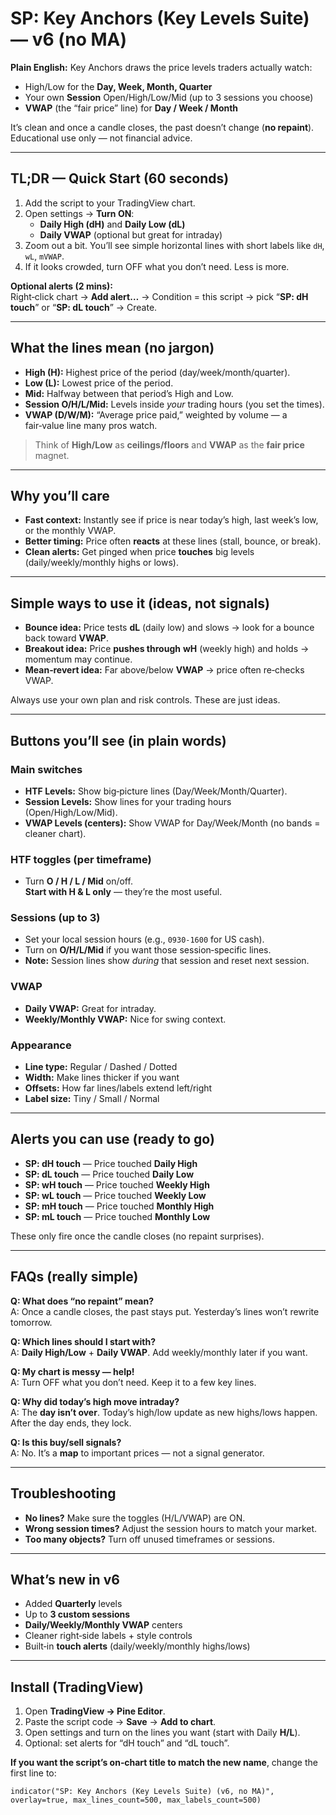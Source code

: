 # SP: Key Anchors (Key Levels Suite) — v6 (no MA)

**Plain English:** Key Anchors draws the price levels traders actually watch:
- High/Low for the **Day, Week, Month, Quarter**
- Your own **Session** Open/High/Low/Mid (up to 3 sessions you choose)
- **VWAP** (the “fair price” line) for **Day / Week / Month**

It’s clean and once a candle closes, the past doesn’t change (**no repaint**).
Educational use only — not financial advice.

---

## TL;DR — Quick Start (60 seconds)

1. Add the script to your TradingView chart.  
2. Open settings → **Turn ON**:  
   - **Daily High (dH)** and **Daily Low (dL)**  
   - **Daily VWAP** (optional but great for intraday)  
3. Zoom out a bit. You’ll see simple horizontal lines with short labels like `dH`, `wL`, `mVWAP`.
4. If it looks crowded, turn OFF what you don’t need. Less is more.

**Optional alerts (2 mins):**  
Right‑click chart → **Add alert…** → Condition = this script → pick
“**SP: dH touch**” or “**SP: dL touch**” → Create.

---

## What the lines mean (no jargon)

- **High (H):** Highest price of the period (day/week/month/quarter).  
- **Low (L):** Lowest price of the period.  
- **Mid:** Halfway between that period’s High and Low.  
- **Session O/H/L/Mid:** Levels inside *your* trading hours (you set the times).  
- **VWAP (D/W/M):** “Average price paid,” weighted by volume — a fair‑value line many pros watch.

> Think of **High/Low** as **ceilings/floors** and **VWAP** as the **fair price** magnet.

---

## Why you’ll care

- **Fast context:** Instantly see if price is near today’s high, last week’s low, or the monthly VWAP.  
- **Better timing:** Price often **reacts** at these lines (stall, bounce, or break).  
- **Clean alerts:** Get pinged when price **touches** big levels (daily/weekly/monthly highs or lows).

---

## Simple ways to use it (ideas, not signals)

- **Bounce idea:** Price tests **dL** (daily low) and slows → look for a bounce back toward **VWAP**.  
- **Breakout idea:** Price **pushes through** **wH** (weekly high) and holds → momentum may continue.  
- **Mean‑revert idea:** Far above/below **VWAP** → price often re‑checks VWAP.

Always use your own plan and risk controls. These are just ideas.

---

## Buttons you’ll see (in plain words)

### Main switches
- **HTF Levels:** Show big‑picture lines (Day/Week/Month/Quarter).
- **Session Levels:** Show lines for your trading hours (Open/High/Low/Mid).
- **VWAP Levels (centers):** Show VWAP for Day/Week/Month (no bands = cleaner chart).

### HTF toggles (per timeframe)
- Turn **O / H / L / Mid** on/off.  
  **Start with H & L only** — they’re the most useful.

### Sessions (up to 3)
- Set your local session hours (e.g., `0930-1600` for US cash).  
- Turn on **O/H/L/Mid** if you want those session‑specific lines.  
- **Note:** Session lines show *during* that session and reset next session.

### VWAP
- **Daily VWAP:** Great for intraday.  
- **Weekly/Monthly VWAP:** Nice for swing context.

### Appearance
- **Line type:** Regular / Dashed / Dotted  
- **Width:** Make lines thicker if you want  
- **Offsets:** How far lines/labels extend left/right  
- **Label size:** Tiny / Small / Normal

---

## Alerts you can use (ready to go)

- **SP: dH touch** — Price touched **Daily High**  
- **SP: dL touch** — Price touched **Daily Low**  
- **SP: wH touch** — Price touched **Weekly High**  
- **SP: wL touch** — Price touched **Weekly Low**  
- **SP: mH touch** — Price touched **Monthly High**  
- **SP: mL touch** — Price touched **Monthly Low**

These only fire once the candle closes (no repaint surprises).

---

## FAQs (really simple)

**Q: What does “no repaint” mean?**  
A: Once a candle closes, the past stays put. Yesterday’s lines won’t rewrite tomorrow.

**Q: Which lines should I start with?**  
A: **Daily High/Low** + **Daily VWAP**. Add weekly/monthly later if you want.

**Q: My chart is messy — help!**  
A: Turn OFF what you don’t need. Keep it to a few key lines.

**Q: Why did today’s high move intraday?**  
A: The **day isn’t over**. Today’s high/low update as new highs/lows happen. After the day ends, they lock.

**Q: Is this buy/sell signals?**  
A: No. It’s a **map** to important prices — not a signal generator.

---

## Troubleshooting

- **No lines?** Make sure the toggles (H/L/VWAP) are ON.  
- **Wrong session times?** Adjust the session hours to match your market.  
- **Too many objects?** Turn off unused timeframes or sessions.

---

## What’s new in v6

- Added **Quarterly** levels  
- Up to **3 custom sessions**  
- **Daily/Weekly/Monthly VWAP** centers  
- Cleaner right‑side labels + style controls  
- Built‑in **touch alerts** (daily/weekly/monthly highs/lows)

---

## Install (TradingView)

1. Open **TradingView → Pine Editor**.  
2. Paste the script code → **Save** → **Add to chart**.  
3. Open settings and turn on the lines you want (start with Daily **H/L**).  
4. Optional: set alerts for “dH touch” and “dL touch”.

**If you want the script’s on‑chart title to match the new name**, change the first line to:  
```pine
indicator("SP: Key Anchors (Key Levels Suite) (v6, no MA)", overlay=true, max_lines_count=500, max_labels_count=500)
